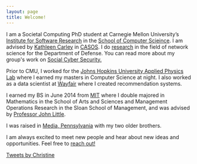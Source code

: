 ```yaml
---
layout: page
title: Welcome!
---
```


I am a Societal Computing PhD student at Carnegie Mellon University’s [Institute for Software Research](http://isri.cmu.edu/index.html) in the [School of Computer Scieince](https://www.cs.cmu.edu). I am advised by [Kathleen Carley](http://www.casos.cs.cmu.edu/bios/carley/carley.html) in [CASOS](http://casos.cs.cmu.edu). I do [research](/research) in the field of network science for the Department of Defense.  You can read more about my group's work on [Social Cyber Security.](https://www.social-cybersecurity.org)

Prior to CMU, I worked for the [Johns Hopkins University Applied Physics Lab](https://www.jhuapl.edu/) where I earned my masters in Computer Science at night. I also worked as a data scientist at [Wayfair](www.wayfair.com) where I created recommendation systems.

I earned my BS in June 2014 from  [MIT](http://mit.edu) where I double majored in Mathematics in the School of Arts and Sciences and Management Operations Research in the Sloan School of Management, and was advised by [Professor John Little](https://mitsloan.mit.edu/faculty/directory/john-d-c-little).

I was raised in [Media, Pennsylvania](https://visitmediapa.com/) with my two older brothers. 

I am always excited to meet new people and hear about new ideas and opportunities. Feel free to [reach out!](/contact)

<div class="feeds clearfix">
  <div class="feed-container">
      <a class="twitter-timeline" href="https://twitter.com/christine_owl" data-tweet-limit="2">Tweets by Christine</a> <script async src="//platform.twitter.com/widgets.js" charset="utf-8"></script>
      <!-- <a class="twitter-timeline"
        href="https://twitter.com/christine_owl">
      Tweets by @Christine_Owl
      </a> -->
    </div>  
</div>

<script>window.twttr = (function(d, s, id) {
  var js, fjs = d.getElementsByTagName(s)[0],
    t = window.twttr || {};
  if (d.getElementById(id)) return t;
  js = d.createElement(s);
  js.id = id;
  js.src = "https://platform.twitter.com/widgets.js";
  fjs.parentNode.insertBefore(js, fjs);

  t._e = [];
  t.ready = function(f) {
    t._e.push(f);
  };

  return t;
}(document, "script", "twitter-wjs"));</script>

